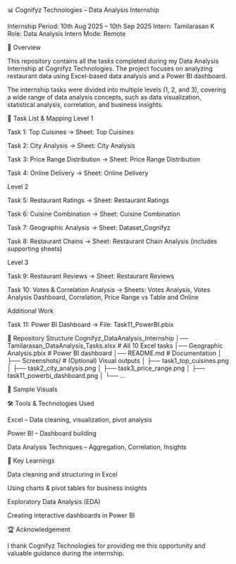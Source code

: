 📊 Cognifyz Technologies – Data Analysis Internship

Internship Period: 10th Aug 2025 – 10th Sep 2025
Intern: Tamilarasan K
Role: Data Analysis Intern
Mode: Remote

🚀 Overview

This repository contains all the tasks completed during my Data Analysis Internship at Cognifyz Technologies.
The project focuses on analyzing restaurant data using Excel-based data analysis and a Power BI dashboard.

The internship tasks were divided into multiple levels (1, 2, and 3), covering a wide range of data analysis concepts, such as data visualization, statistical analysis, correlation, and business insights.

📑 Task List & Mapping
Level 1

Task 1: Top Cuisines → Sheet: Top Cuisines

Task 2: City Analysis → Sheet: City Analysis

Task 3: Price Range Distribution → Sheet: Price Range Distribution

Task 4: Online Delivery → Sheet: Online Delivery

Level 2

Task 5: Restaurant Ratings → Sheet: Restaurant Ratings

Task 6: Cuisine Combination → Sheet: Cuisine Combination

Task 7: Geographic Analysis → Sheet: Dataset_Cognifyz

Task 8: Restaurant Chains → Sheet: Restaurant Chain Analysis (includes supporting sheets)

Level 3

Task 9: Restaurant Reviews → Sheet: Restaurant Reviews

Task 10: Votes & Correlation Analysis → Sheets: Votes Analysis, Votes Analysis Dashboard, Correlation, Price Range vs Table and Online

Additional Work

Task 11: Power BI Dashboard → File: Task11_PowerBI.pbix

📂 Repository Structure
Cognifyz_DataAnalysis_Internship
│── Tamilarasan_DataAnalysis_Tasks.xlsx   # All 10 Excel tasks
│── Geographic Analysis.pbix                    # Power BI dashboard
│── README.md                              # Documentation
│
├── Screenshots/                           # (Optional) Visual outputs
│   ├── task1_top_cuisines.png
│   ├── task2_city_analysis.png
│   ├── task3_price_range.png
│   ├── task11_powerbi_dashboard.png
│   └── ...

📸 Sample Visuals



🛠️ Tools & Technologies Used

Excel – Data cleaning, visualization, pivot analysis

Power BI – Dashboard building

Data Analysis Techniques – Aggregation, Correlation, Insights

🎯 Key Learnings

Data cleaning and structuring in Excel

Using charts & pivot tables for business insights

Exploratory Data Analysis (EDA)

Creating interactive dashboards in Power BI

🏆 Acknowledgement

I thank Cognifyz Technologies for providing me this opportunity and valuable guidance during the internship.
